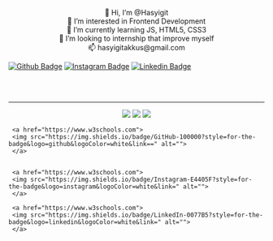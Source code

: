 <p align="center">
👋 Hi, I’m @Hasyigit <br>
👀 I’m interested in Frontend Development <br>
🌱 I’m currently learning JS, HTML5, CSS3 <br>
💞️ I’m looking to internship that improve myself <br>
📫 hasyigitakkus@gmail.com


[![Github Badge](https://img.shields.io/badge/GitHub-100000?style=for-the-badge&logo=github&logoColor=white&link=)](https://github.com/Hasyigit) 
[![Instagram Badge](https://img.shields.io/badge/Instagram-E4405F?style=for-the-badge&logo=instagram&logoColor=white&link=)](https://www.instagram.com/hasyigitakkus00)
[![Linkedin Badge](https://img.shields.io/badge/LinkedIn-0077B5?style=for-the-badge&logo=linkedin&logoColor=white&link=)](https://www.linkedin.com/in/hasyigitakkus/)
 
<br><br>
<hr>

<div align="center">
<img src="https://img.shields.io/badge/HTML5-E34F26?style=for-the-badge&logo=html5&logoColor=white">
<img src="https://img.shields.io/badge/CSS3-1572B6?style=for-the-badge&logo=css3&logoColor=white">
<img src="https://img.shields.io/badge/Bootstrap-563D7C?style=for-the-badge&logo=bootstrap&logoColor=white">  
</div>
     

<p align="center">

     <a href="https://www.w3schools.com">
     <img src="https://img.shields.io/badge/GitHub-100000?style=for-the-badge&logo=github&logoColor=white&link==" alt="">
     </a>
     
     
     <a href="https://www.w3schools.com">
     <img src="https://img.shields.io/badge/Instagram-E4405F?style=for-the-badge&logo=instagram&logoColor=white&link=" alt="">
     </a>
     
     <a href="https://www.w3schools.com">
     <img src="https://img.shields.io/badge/LinkedIn-0077B5?style=for-the-badge&logo=linkedin&logoColor=white&link=" alt="">
     </a>
</p>




